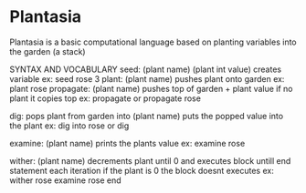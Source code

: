# Plantasia
Plantasia is a basic computational language based on planting variables into the garden (a stack)

SYNTAX AND VOCABULARY
seed: (plant name) (plant int value)
    creates variable
    ex:
        seed rose 3
plant: (plant name)
    pushes plant onto garden
    ex:
        plant rose
propagate: (plant name)
    pushes top of garden + plant value
    if no plant it copies top
    ex:
        propagate
        or
        propagate rose

dig:
    pops plant from garden
    into (plant name) puts the popped value into the plant
    ex:
        dig into rose
        or
        dig

examine: (plant name)
    prints the plants value
    ex:
        examine rose

wither: (plant name)
    decrements plant until 0 and executes block untill end statement each iteration
    if the plant is 0 the block doesnt executes
    ex:
        wither rose
            examine rose
        end